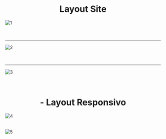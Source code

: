 # <div align="center">  Layout Site  </div>
![1](https://user-images.githubusercontent.com/86329011/205512371-5bdc652e-24c6-4fb9-8f52-90802ea4ba73.PNG)<br><br><br><hr>
![2](https://user-images.githubusercontent.com/86329011/205512375-8c469ee6-5579-42f1-b7a0-0b091df9f769.PNG)<br><br><br><hr>
![3](https://user-images.githubusercontent.com/86329011/205512376-7e54ca96-a9df-42ec-a460-07d4cf001cc7.PNG)<br><br><br>
# <div align="center">  - Layout Responsivo </div>
![4](https://user-images.githubusercontent.com/86329011/205512519-8a8c8ba7-7c6e-407d-9ee3-31cd6d51421c.PNG)<br><br><br>
![5](https://user-images.githubusercontent.com/86329011/205512520-461e2bed-d505-4c66-a91d-7dedf7522857.PNG)

